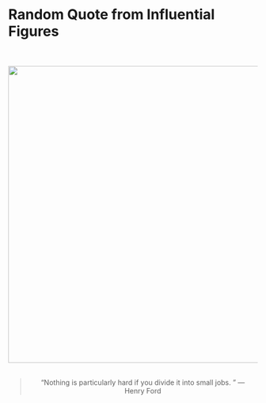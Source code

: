 # Random Quote from Influential Figures

<div align="center">
  <br>
  <br>
  <a href="https://en.wikipedia.org/wiki/Henry_Ford" title="Henry Ford - Wikipedia"><img src="https://upload.wikimedia.org/wikipedia/commons/thumb/1/18/Henry_ford_1919.jpg/1200px-Henry_ford_1919.jpg" width="600px"></a>
  <br>
  <br>
  <blockquote>&ldquo;Nothing is particularly hard if you divide it into small jobs. &rdquo; &mdash; <footer>Henry Ford</footer></blockquote>
</div>
  